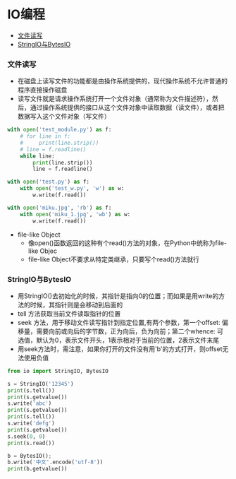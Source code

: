 # IO编程

- [文件读写](#file-read-write)
- [StringIO与BytesIO](#stringIO-bytesIO)

<div id="file-read-write"></div>

### 文件读写
- 在磁盘上读写文件的功能都是由操作系统提供的，现代操作系统不允许普通的程序直接操作磁盘
- 读写文件就是请求操作系统打开一个文件对象（通常称为文件描述符），然后，通过操作系统提供的接口从这个文件对象中读取数据（读文件），或者把数据写入这个文件对象（写文件）
```python
with open('test_module.py') as f:
    # for line in f:
    #     print(line.strip())
    # line = f.readline()
    while line:
        print(line.strip())
        line = f.readline()

with open('test.py') as f:
    with open('test_w.py', 'w') as w:
        w.write(f.read())

with open('miku.jpg', 'rb') as f:
    with open('miku_1.jpg', 'wb') as w:
        w.write(f.read())
```

- file-like Object
    - 像open()函数返回的这种有个read()方法的对象，在Python中统称为file-like Objec
    - file-like Object不要求从特定类继承，只要写个read()方法就行


<div id="stringIO-bytesIO"></div>

### StringIO与BytesIO
- 用StringIO()去初始化的时候，其指针是指向0的位置；而如果是用write的方法的时候，其指针则是会移动到后面的
- tell 方法获取当前文件读取指针的位置
- seek 方法，用于移动文件读写指针到指定位置,有两个参数，第一个offset: 偏移量，需要向前或向后的字节数，正为向后，负为向前；第二个whence: 可选值，默认为0，表示文件开头，1表示相对于当前的位置，2表示文件末尾
-  用seek方法时，需注意，如果你打开的文件没有用'b'的方式打开，则offset无法使用负值
```python
from io import StringIO, BytesIO

s = StringIO('12345')
print(s.tell())
print(s.getvalue())
s.write('abc')
print(s.getvalue())
print(s.tell())
s.write('defg')
print(s.getvalue())
s.seek(0, 0)
print(s.read())

b = BytesIO();
b.write('中文'.encode('utf-8'))
print(b.getvalue())
```